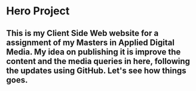 # Hero Project

## This is my Client Side Web website for a assignment of my Masters in Applied Digital Media. My idea on publishing it is improve the content and the media queries in here, following the updates using GitHub. Let's see how things goes.
